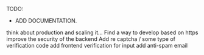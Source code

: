 TODO:

- ADD DOCUMENTATION.

think about production and scaling it...
Find a way to develop based on https
improve the security of the backend
Add re captcha / some type of verification code
add frontend verification for input
add anti-spam email
